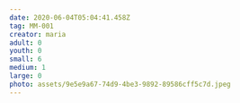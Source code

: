 ```yaml
---
date: 2020-06-04T05:04:41.458Z
tag: MM-001
creator: maria
adult: 0
youth: 0
small: 6
medium: 1
large: 0
photo: assets/9e5e9a67-74d9-4be3-9892-89586cff5c7d.jpeg
---
```

